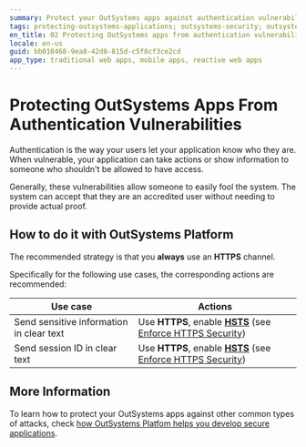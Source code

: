 ```yaml
---
summary: Protect your OutSystems apps against authentication vulnerabilities and don't let your passwords and session fall into the wrong hands.
tags: protecting-outsystems-applications; outsystems-security; outsystems-secure-applications; outsystems-access-control; outsystems-authentication-vulnerabilities
en_title: 02 Protecting OutSystems apps from authentication vulnerabilities
locale: en-us
guid: bb010468-9ea8-42d8-815d-c5f8cf3ce2cd
app_type: traditional web apps, mobile apps, reactive web apps
---
```


# Protecting OutSystems Apps From Authentication Vulnerabilities

Authentication is the way your users let your application know who they are. When vulnerable, your application can take actions or show information to someone who shouldn't be allowed to have access.

Generally, these vulnerabilities allow someone to easily fool the system. The system can accept that they are an accredited user without needing to provide actual proof.

## How to do it with OutSystems Platform

The recommended strategy is that you **always** use an **HTTPS** channel.

Specifically for the following use cases, the corresponding actions are recommended:

|Use case    |Actions    |
|------------|-----------|
|Send sensitive information in clear text   |Use **HTTPS**, enable [**HSTS**](https://cheatsheetseries.owasp.org/cheatsheets/HTTP_Strict_Transport_Security_Cheat_Sheet.html) (see [Enforce HTTPS Security](https://success.outsystems.com/Documentation/11/Managing_the_Applications_Lifecycle/Secure_the_Applications/Enforce_HTTPS_Security)) |
|Send session ID in clear text  |Use **HTTPS**, enable [**HSTS**](https://cheatsheetseries.owasp.org/cheatsheets/HTTP_Strict_Transport_Security_Cheat_Sheet.html) (see [Enforce HTTPS Security](https://success.outsystems.com/Documentation/11/Managing_the_Applications_Lifecycle/Secure_the_Applications/Enforce_HTTPS_Security)) |


## More Information

To learn how to protect your OutSystems apps against other common types of attacks, check [how OutSystems Platfom helps you develop secure applications](intro.md).

